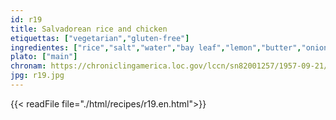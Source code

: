 ```yaml
---
id: r19
title: Salvadorean rice and chicken
etiquettas: ["vegetarian","gluten-free"]
ingredientes: ["rice","salt","water","bay leaf","lemon","butter","onion","marsala wine","black pepper","coarse salt","cinnamon","rice starch","milk"]
plato: ["main"]
chronam: https://chroniclingamerica.loc.gov/lccn/sn82001257/1957-09-21/ed-1/seq-5/
jpg: r19.jpg
---
```


{{< readFile file="./html/recipes/r19.en.html">}}